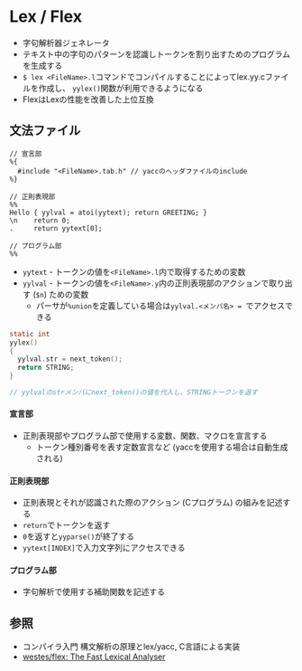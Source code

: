# Lex / Flex
- 字句解析器ジェネレータ
- テキスト中の字句のパターンを認識しトークンを割り出すためのプログラムを生成する
- `$ lex <FileName>.l`コマンドでコンパイルすることによってlex.yy.cファイルを作成し、
  `yylex()`関数が利用できるようになる
- FlexはLexの性能を改善した上位互換

## 文法ファイル

```
// 宣言部
%{
  #include "<FileName>.tab.h" // yaccのヘッダファイルのinclude
%}

// 正則表現部
%%
Hello { yylval = atoi(yytext); return GREETING; }
\n    return 0;
.     return yytext[0];

// プログラム部
%%
```

- `yytext` - トークンの値を`<FileName>.l`内で取得するための変数
- `yylval` - トークンの値を`<FileName>.y`内の正則表現部のアクションで取り出す (`$n`) ための変数
  - パーサが`%union`を定義している場合は`yylval.<メンバ名> = `でアクセスできる

```c
static int
yylex()
{
  yylval.str = next_token();
  return STRING;
}

// yylvalのstrメンバにnext_token()の値を代入し、STRINGトークンを返す
```

#### 宣言部
- 正則表現部やプログラム部で使用する変数、関数、マクロを宣言する
  - トークン種別番号を表す定数宣言など (yaccを使用する場合は自動生成される)

#### 正則表現部
- 正則表現とそれが認識された際のアクション (Cプログラム) の組みを記述する
- `return`でトークンを返す
- `0`を返すと`yyparse()`が終了する
- `yytext[INDEX]`で入力文字列にアクセスできる

#### プログラム部
- 字句解析で使用する補助関数を記述する

## 参照
- コンパイラ入門 構文解析の原理とlex/yacc, C言語による実装
- [westes/flex: The Fast Lexical Analyser](https://github.com/westes/flex)
